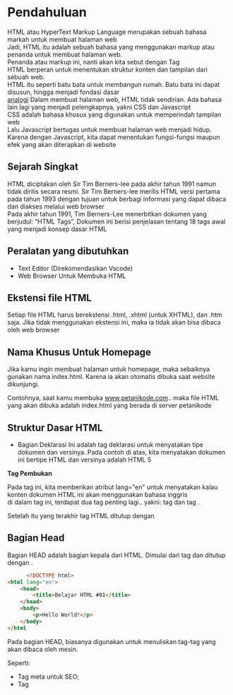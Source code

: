 # Pendahuluan

HTML atau HyperText Markup Language merupakan sebuah bahasa markah untuk membuat halaman web <br>
Jadi, HTML itu adalah sebuah bahasa yang menggunakan markup atau penanda untuk membuat halaman web.<br>
Penanda atau markup ini, nanti akan kita sebut dengan Tag<br>
HTML berperan untuk menentukan struktur konten dan tampilan dari sebuah web. <br>
HTML itu seperti batu bata untuk membangun rumah. Batu bata ini dapat disusun, hingga menjadi fondasi dasar <br>
[analogi](asset/html-css-js.png)
Dalam membuat halaman web, HTML tidak sendirian. Ada bahasa lain lagi yang menjadi pelengkapnya, yakni CSS dan Javascript<br>
CSS adalah bahasa khusus yang digunakan untuk memperindah tampilan web<br>
Lalu Javascript bertugas untuk membuat halaman web menjadi hidup. Karena dengan Javascript, kita dapat menentukan fungsi-fungsi maupun efek yang akan diterapkan di website<br>

## Sejarah Singkat

HTML diciptakan oleh Sir Tim Berners-lee pada akhir tahun 1991 namun tidak dirilis secara resmi. Sir Tim Berners-lee merilis HTML versi pertama pada tahun 1993 dengan tujuan untuk berbagi informasi yang dapat dibaca dan diakses melalui web browser <br>
Pada akhir tahun 1991, Tim Berners-Lee menerbitkan dokumen yang berjudul: “HTML Tags”, Dokumen ini berisi penjelasan tentang 18 tags awal yang menjadi konsep dasar HTML<br>

## Peralatan yang dibutuhkan

- Text Editor (Direkomendasikan Vscode)
- Web Browser Untuk Membuka HTML

## Ekstensi file HTML

Setiap file HTML harus berekstensi .html, .xhtml (untuk XHTML), dan .htm saja. Jika tidak menggunakan ekstensi ini, maka ia tidak akan bisa dibaca oleh web browser<br>

## Nama Khusus Untuk Homepage

Jika kamu ingin membuat halaman untuk homepage, maka sebaiknya gunakan nama index.html. Karena ia akan otomatis dibuka saat website dikunjungi.

Contohnya, saat kamu membuka www.petanikode.com.. maka file HTML yang akan dibuka adalah index.html yang berada di server petanikode <br>

## Struktur Dasar HTML

- Bagian Deklarasi
  <!DOCTYPE html <br>
  Ini adalah tag deklarasi untuk menyatakan tipe dokumen dan versinya. Pada contoh di atas, kita menyatakan dokumen ini bertipe HTML dan versinya adalah HTML 5<br>

<b>Tag Pembukan</b>

<html lang="en">
Pada tag ini, kita memberikan atribut lang="en" untuk menyatakan kalau konten dokumen HTML ini akan menggunakan bahasa inggris <br> 
di dalam tag <html> ini, terdapat dua tag penting lagi.. yakni: tag <head> dan tag <body>. <br>

Setelah itu yang terakhir tag HTML ditutup dengan </html>

## Bagian Head

Bagian HEAD adalah bagian kepala dari HTML. Dimulai dari tag <head> dan ditutup dengan </head>. <br>

```html
      <!DOCTYPE html>
<html lang="en">
    <head>
        <title>Belajar HTML #01</title>
    </head>
    <body>
        <p>Hello World!</p>
    </body>
</html
```

Pada bagian HEAD, biasanya digunakan untuk menuliskan tag-tag yang akan dibaca oleh mesin. <br>

Seperti:

- Tag meta untuk SEO;
- Tag <title> untuk judul;
- Tempat menulis kode CSS dan Javascript;
  dan lain-lain.

## Bagian Body

Bagian BODY adalah bagian yang akan ditampilkan pada web browser. Penulisannya di mulai dari tag <body> dan ditutup dengan </body>.

```html
<!DOCTYPE html>
<html lang="en">
  <head>
    <title>Belajar HTML #01</title>
  </head>
  <body>
    <p>Hello World!</p>
  </body>
</html>
```

Di sinilah nanti kita akan banyak menuliskan konten dengan berbagai macam tag. Saat ini kita baru mengisinya dengan tag <p>. Tag <p> adalah tag yang digunakan untuk membuat paragraf. <br>

## Tag HTML
Tag adalah sebuah penanda awalan dan akhiran dari sebuah elemen di HTML. Tag dibuat dengan kurung siku ```(<...>)```
, lalu di dalamnya berisi nama tag dan kadang juga ditambahkan dengan atribut <br>
Tag selalu ditulis berpasangan. Ada tag pembuka dan ada tag penutupnya. Namun, ada juga beberapa tag yang tidak memiliki pasangan penutup. Tag penutup ditulis dengan menambahkan garis miring (/) di depan nama tag <br>
Setiap tag memiliki fungsi masing-masing. Ada yang digunakan untuk membuat judul, membuat link, membuat paragraf, heading, dan lain-lain <br>

## Element HTML
Elemen dalam HTML adalah sebuah komponen yang menyusun dokumen HTML. Elemen kadang juga disebut sebagai node, karena ia merupakan salah satu jenis node yang menyusun dokumen HTML dalam diagram HTML tree. <br>
[Element](asset/pohon-html.gif)
Pada diagram tersebut, terdapat tiga macam node.. yakni: Node elemen, Node atribut, dan Node teks <br>
Elemen dibentuk dari tag pembuka, isi tag, dan tag penutup. Kadang juga ditambahkan beberapa atribut <br>

Contoh : 
[Elementt](asset/element.png)
Pada contoh di atas, terdapat satu elemen <p> dengan atribut align="center" dan memiliki isi berupa teks, yakni Hello World!. <br>
Elemen tidak selalu berisi teks, kadan ia juga akan berisi elemen lain. Ini biasanya kita sebut dengan nested element atau elemen di dalam elemen. <br>
Elemen HTML ada banyak jenisnya. Ada elemen khusus untuk teks, ada elemen untuk multimedia, script, tabel, metadata, dll. Nanti kita akan pelajari ini secara bertahap <br>

## Atribut HTML
Atribut adalah kata kunci khusus yang berada di dalam tag pembuka. Atribut juga disebut sebagai modifier yang akan menentukan perliaku dari elemen. <br>
[atribut](asset/atribut.png)
Atribut dapat ditambahkan pada elemen manapun. Ada juga elemen yang mewajibkan menggunakan atribut seperti elemen <a>, <img>, <video>, dll. <br>
Jumlah atribut pada elemen bisa lebih dari satu. <br>

### Jenis Jenis Atribut
Tiap-tiap elemen kadang memiliki atribut khusus yang hanya bisa digunakan pada elemen tersebut. Ada juga atribut yang bersifat global dan bisa ditambahkan ke semua elemen. <br>
Berikut ini jenis-jenis atribut yang harus diketahui: <br>
- Atribut Global
- Atribut Event
- Atribut Khusus

Source : [Petani Kode](https://www.petanikode.com/html-tag-elemen-atribut/) 



